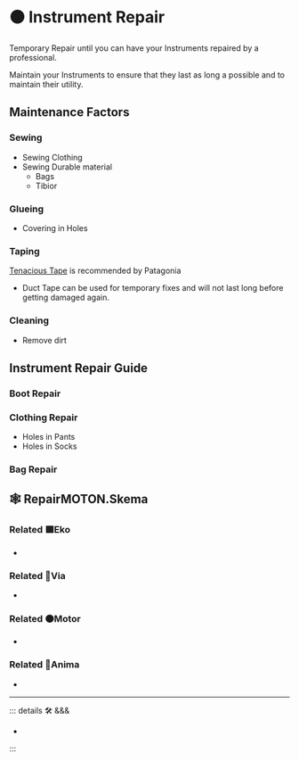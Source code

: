# 🟠 <motor>Instrument Repair</motor>

Temporary Repair until you can have your Instruments repaired by a professional.

Maintain your Instruments to ensure that they last as long a possible and to maintain their utility.

## Maintenance Factors

### Sewing

- Sewing Clothing
- Sewing Durable material
    - Bags
    - Tibior

### Glueing

- Covering in Holes

### Taping

[Tenacious Tape](https://www.gearaid.com/collections/tenacious-tape) is recommended by Patagonia

- Duct Tape can be used for temporary fixes and will not last long before getting damaged again.

### Cleaning

- Remove dirt

## Instrument Repair Guide

### Boot Repair

### Clothing Repair

- Holes in Pants
- Holes in Socks

### Bag Repair

## 🕸 RepairMOTON.Skema

### Related 🟩<ekos>Eko</ekos>

-

### Related 🔻<via>Via</via>

-

### Related 🟠<motor>Motor</motor>

-

### Related 💜<anima>Anima</anima>

-

---

<!-- =================================================== -->
<!-- =================================================== -->
<!-- =================================================== -->
<!-- =================================================== -->
<!-- =================================================== -->
::: details 🛠 <dev>&&&</dev>

-

:::
